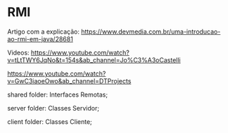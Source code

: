 # RMI

Artigo com a explicação:
https://www.devmedia.com.br/uma-introducao-ao-rmi-em-java/28681

Videos:
https://www.youtube.com/watch?v=tLtTWY6JqNo&t=154s&ab_channel=Jo%C3%A3oCastelli

https://www.youtube.com/watch?v=GwC3iaoeOwo&ab_channel=DTProjects


shared folder: Interfaces Remotas;

server folder: Classes Servidor;

client folder: Classes Cliente;

